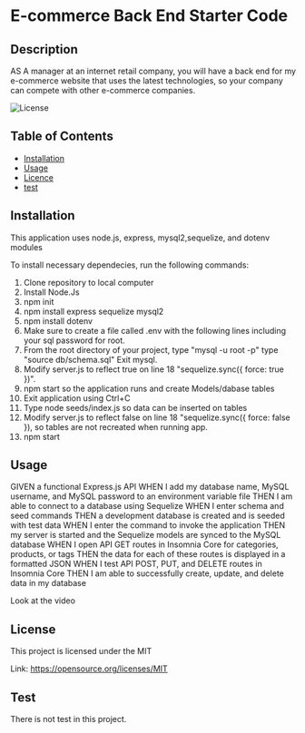 # E-commerce Back End Starter Code

## Description
AS A manager at an internet retail company, you will have a back end for my e-commerce website that uses the latest technologies, so your company can compete with other e-commerce companies.

![License](https://img.shields.io/badge/license-MIT-Blue.svg)

## Table of Contents

  * [Installation](#installation)
  * [Usage](#usage)
  * [Licence](#license)
  * [test](#test)

## Installation
  This application uses node.js, express, mysql2,sequelize, and dotenv modules
  
  To install necessary dependecies, run the following commands: 
  1. Clone repository to local computer
  2. Install Node.Js
  3. npm init
  4. npm install express sequelize mysql2
  5. npm install dotenv
  6. Make sure to create a file called .env with the following lines including your sql password for root. 
  7. From the root directory of your project, type "mysql -u root -p"
      type "source db/schema.sql"
      Exit mysql.
  8. Modify server.js to reflect true on line 18 "sequelize.sync({ force: true })". 
  8. npm start so the application runs and create Models/dabase tables
  9. Exit application using Ctrl+C
  10. Type node seeds/index.js so data can be inserted on tables
  11. Modify server.js to reflect false on line 18 "sequelize.sync({ force: false }), so tables are not recreated when running app.
  12. npm start
  
## Usage
GIVEN a functional Express.js API
WHEN I add my database name, MySQL username, and MySQL password to an environment variable file
THEN I am able to connect to a database using Sequelize
WHEN I enter schema and seed commands
THEN a development database is created and is seeded with test data
WHEN I enter the command to invoke the application
THEN my server is started and the Sequelize models are synced to the MySQL database
WHEN I open API GET routes in Insomnia Core for categories, products, or tags
THEN the data for each of these routes is displayed in a formatted JSON
WHEN I test API POST, PUT, and DELETE routes in Insomnia Core
THEN I am able to successfully create, update, and delete data in my database

Look at the video 

## License
  
This project is licensed under the MIT
  
Link: https://opensource.org/licenses/MIT
            
   
## Test
There is not test in this project.

    
